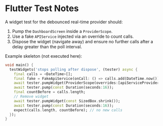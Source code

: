 # Flutter Test Notes

A widget test for the debounced real-time provider should:
1. Pump the `DashboardScreen` inside a `ProviderScope`.
2. Use a fake `APIService` injected via an override to count calls.
3. Dispose the widget (navigate away) and ensure no further calls after a delay greater than the poll interval.

Example skeleton (not executed here):
```dart
void main() {
  testWidgets('stops polling after dispose', (tester) async {
    final calls = <DateTime>[];
    final fake = FakeApiService(onCall: () => calls.add(DateTime.now()));
    await tester.pumpWidget(ProviderScope(overrides:[apiServiceProvider.overrideWithValue(fake)], child: const MaterialApp(home: DashboardScreen())));
    await tester.pump(const Duration(seconds:16));
    final countBefore = calls.length;
    // Remove widget
    await tester.pumpWidget(const SizedBox.shrink());
    await tester.pump(const Duration(seconds:16));
    expect(calls.length, countBefore); // no new calls
  });
}
```
